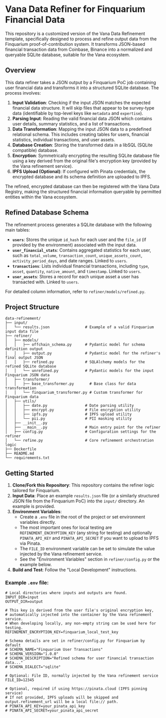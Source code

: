 # Vana Data Refiner for Finquarium Financial Data

This repository is a customized version of the Vana Data Refinement template, specifically designed to process and refine output data from the Finquarium proof-of-contribution system. 
It transforms JSON-based financial transaction data from Coinbase, Binance into a normalized and queryable SQLite database, suitable for the Vana ecosystem.

## Overview

This data refiner takes a JSON output by a Finquarium PoC job containing user financial data and transforms it into a structured SQLite database. 
The process involves:

1.  **Input Validation**: Checking if the input JSON matches the expected financial data structure. It will skip files that appear to be survey-type data (identifiable by top-level keys like `metadata` and `expertise`).
2.  **Parsing Input**: Reading the valid financial data JSON which contains user details, summary statistics, and a list of transactions.
3.  **Data Transformation**: Mapping the input JSON data to a predefined relational schema. This includes creating tables for users, financial statistics, individual transactions, and user assets.
4.  **Database Creation**: Storing the transformed data in a libSQL (SQLite compatible) database.
5.  **Encryption**: Symmetrically encrypting the resulting SQLite database file using a key derived from the original file's encryption key (provided by the Vana refinement service).
6.  **IPFS Upload (Optional)**: If configured with Pinata credentials, the encrypted database and its schema definition are uploaded to IPFS.

The refined, encrypted database can then be registered with the Vana Data Registry, making the structured financial information queryable by permitted entities within the Vana ecosystem.

## Refined Database Schema

The refinement process generates a SQLite database with the following main tables:

*   **`users`**: Stores the unique `id_hash` for each user and the `file_id` (if provided by the environment) associated with the input data.
*   **`user_financial_stats`**: Contains aggregated statistics for each user, such as `total_volume`, `transaction_count`, `unique_assets_count`, `activity_period_days`, and date ranges. Linked to `users`.
*   **`transactions`**: Lists individual financial transactions, including `type`, `asset`, `quantity`, `native_amount`, and `timestamp`. Linked to `users`.
*   **`user_assets`**: Stores a record for each unique asset a user has transacted with. Linked to `users`.

For detailed column information, refer to `refiner/models/refined.py`.

## Project Structure

```
data-refinement/
├── input/
│   └── results.json                # Example of a valid Finquarium input data file
├── refiner/
│   ├── models/
│   │   ├── offchain_schema.py      # Pydantic model for schema definition output
│   │   ├── output.py               # Pydantic model for the refiner's final output JSON
│   │   ├── refined.py              # SQLAlchemy models for the refined SQLite database
│   │   └── unrefined.py            # Pydantic models for the input Finquarium JSON data
│   ├── transformer/
│   │   ├── base_transformer.py       # Base class for data transformation
│   │   └── finquarium_transformer.py # Custom transformer for Finquarium data
│   ├── utils/
│   │   ├── date.py                 # Date parsing utility
│   │   ├── encrypt.py              # File encryption utility
│   │   ├── ipfs.py                 # IPFS upload utility
│   │   └── pii.py                  # PII masking utility
│   ├── __init__.py
│   ├── __main__.py                 # Main entry point for the refiner
│   ├── config.py                   # Configuration settings for the refiner
│   └── refine.py                   # Core refinement orchestration logic
├── Dockerfile
├── README.md
└── requirements.txt
```

## Getting Started

1.  **Clone/Fork this Repository**: This repository contains the refiner logic tailored for Finquarium.
2.  **Input Data**: Place an example `results.json` file (or a similarly structured JSON file from the Finquarium PoC) into the `input/` directory. An example is provided.
3.  **Environment Variables**:
    *   Create a `.env` file in the root of the project or set environment variables directly.
    *   The most important ones for local testing are `REFINEMENT_ENCRYPTION_KEY` (any string for testing) and optionally `PINATA_API_KEY` and `PINATA_API_SECRET` if you want to upload to IPFS via Pinata.
    *   The `FILE_ID` environment variable can be set to simulate the value injected by the Vana refinement service.
    *   See the "Environment Variables" section in `refiner/config.py` or the example below.
4.  **Build and Test**: Follow the "Local Development" instructions.

### Example `.env` file:
```dotenv
# Local directories where inputs and outputs are found.
INPUT_DIR=input
OUTPUT_DIR=output

# This key is derived from the user file's original encryption key,
# automatically injected into the container by the Vana refinement service.
# When developing locally, any non-empty string can be used here for testing.
REFINEMENT_ENCRYPTION_KEY=finquarium_local_test_key

# Schema details are set in refiner/config.py for Finquarium by default
# SCHEMA_NAME="Finquarium User Transactions"
# SCHEMA_VERSION="1.0.0"
# SCHEMA_DESCRIPTION="Refined schema for user financial transaction data..."
# SCHEMA_DIALECT="sqlite"

# Optional: File ID, normally injected by the Vana refinement service
FILE_ID=12345

# Optional, required if using https://pinata.cloud (IPFS pinning service)
# If not provided, IPFS uploads will be skipped and output.refinement_url will be a local file:// path.
# PINATA_API_KEY=your_pinata_api_key
# PINATA_API_SECRET=your_pinata_api_secret
